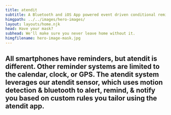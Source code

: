 ```yaml
---
title: atendit
subtitle: A Bluetooth and iOS App powered event driven conditional reminder, notification, and alert system.
himgpath: ../../images/hero-images/
layout: layouts/home.njk
head: Have your mask?
subhead: We'll make sure you never leave home without it.
himgfilename: hero-image-mask.jpg
---
```


## All smartphones have reminders, but atendit is different. Other reminder systems are limited to the calendar, clock, or GPS. The atendit system leverages our atendit sensor, which uses motion detection & bluetooth to alert, remind, & notify you based on custom rules you tailor using the atendit app.